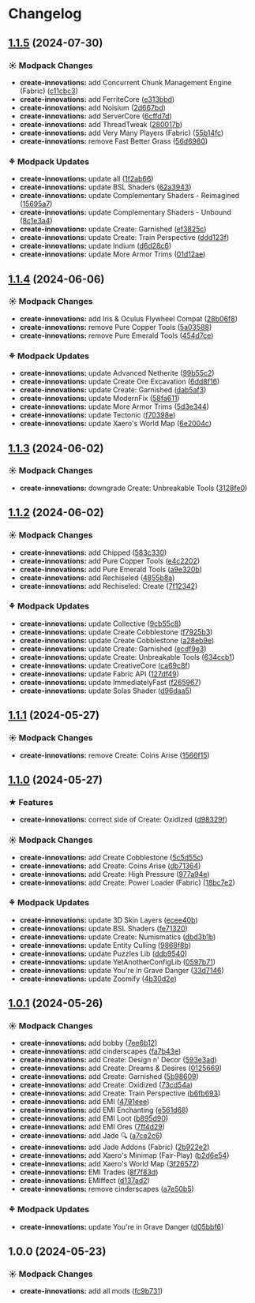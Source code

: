 # Changelog

## [1.1.5](https://github.com/izmystic/create-innovations/compare/create-innovations-v1.1.4...create-innovations-v1.1.5) (2024-07-30)


### ☀ Modpack Changes

* **create-innovations:** add Concurrent Chunk Management Engine (Fabric) ([c11cbc3](https://github.com/izmystic/create-innovations/commit/c11cbc30d46ebf6d94bb9a322b708d4ab4f7b26c))
* **create-innovations:** add FerriteCore ([e313bbd](https://github.com/izmystic/create-innovations/commit/e313bbd84eb7fd68fda61bb8a3ccafd881550e11))
* **create-innovations:** add Noisium ([2d667bd](https://github.com/izmystic/create-innovations/commit/2d667bde62cad41cda64b965ee8b486ef05cd14c))
* **create-innovations:** add ServerCore ([6cffd7d](https://github.com/izmystic/create-innovations/commit/6cffd7d322444eb98d0aa358d5d68b68c1468a6a))
* **create-innovations:** add ThreadTweak ([280017b](https://github.com/izmystic/create-innovations/commit/280017b6007eebf7c63ad89ff814154b66611ab2))
* **create-innovations:** add Very Many Players (Fabric) ([55b14fc](https://github.com/izmystic/create-innovations/commit/55b14fc5b249d646835ae7f7364323f9941f794c))
* **create-innovations:** remove Fast Better Grass ([56d6980](https://github.com/izmystic/create-innovations/commit/56d6980276c735ee8d23ec08217bd7b1b4d18943))


### ⚘ Modpack Updates

* **create-innovations:** update all ([1f2ab66](https://github.com/izmystic/create-innovations/commit/1f2ab66aca14a18179203f6975d386ff1ad4f733))
* **create-innovations:** update BSL Shaders ([62a3943](https://github.com/izmystic/create-innovations/commit/62a394377ab4c869f66052156d673e015dae70e6))
* **create-innovations:** update Complementary Shaders - Reimagined ([15695a7](https://github.com/izmystic/create-innovations/commit/15695a7e239e6b9d106221ee92172eeea28ef6a5))
* **create-innovations:** update Complementary Shaders - Unbound ([8c1e3a4](https://github.com/izmystic/create-innovations/commit/8c1e3a4d9fc8fc998f417d73f35990de426453f1))
* **create-innovations:** update Create: Garnished ([ef3825c](https://github.com/izmystic/create-innovations/commit/ef3825c2486878493b1c12f2899615ee38f0367c))
* **create-innovations:** update Create: Train Perspective ([ddd123f](https://github.com/izmystic/create-innovations/commit/ddd123f4798398dad9344320b360dad928bc196d))
* **create-innovations:** update Indium ([d6d28c6](https://github.com/izmystic/create-innovations/commit/d6d28c629059c3c06acd8a8edd532a42997a0ae3))
* **create-innovations:** update More Armor Trims ([01d12ae](https://github.com/izmystic/create-innovations/commit/01d12ae961af7a1f3aed8eabcc432d948fd54b94))

## [1.1.4](https://github.com/izmystic/create-innovations/compare/create-innovations-v1.1.3...create-innovations-v1.1.4) (2024-06-06)


### ☀ Modpack Changes

* **create-innovations:** add Iris & Oculus Flywheel Compat ([28b06f8](https://github.com/izmystic/create-innovations/commit/28b06f89a34c75cf43a9f2d956486d8b05d4d064))
* **create-innovations:** remove Pure Copper Tools ([5a03588](https://github.com/izmystic/create-innovations/commit/5a035881f783714a5e6645a05ff9d20b07778374))
* **create-innovations:** remove Pure Emerald Tools ([454d7ce](https://github.com/izmystic/create-innovations/commit/454d7ce336582128c3925a51ff85300e7534ebc4))


### ⚘ Modpack Updates

* **create-innovations:** update Advanced Netherite ([99b55c2](https://github.com/izmystic/create-innovations/commit/99b55c24075bcf4124aeb152f5354d076ffdfc3f))
* **create-innovations:** update Create Ore Excavation ([6dd8f16](https://github.com/izmystic/create-innovations/commit/6dd8f1646c642181468330af4a98d96b41f57501))
* **create-innovations:** update Create: Garnished ([dab5af3](https://github.com/izmystic/create-innovations/commit/dab5af3889723c71f760a43e318dd412ffb27afd))
* **create-innovations:** update ModernFix ([58fa611](https://github.com/izmystic/create-innovations/commit/58fa6119c01972f65b9d50a819d5cf999fe35f8c))
* **create-innovations:** update More Armor Trims ([5d3e344](https://github.com/izmystic/create-innovations/commit/5d3e3446ebe02e4ffad862f19e9878adf296721c))
* **create-innovations:** update Tectonic ([f70398e](https://github.com/izmystic/create-innovations/commit/f70398e523c2c47c634dac12fad90b2014449e91))
* **create-innovations:** update Xaero's World Map ([6e2004c](https://github.com/izmystic/create-innovations/commit/6e2004c3f5ffe481b7b8a718f97d00ae8e031d17))

## [1.1.3](https://github.com/izmystic/create-innovations/compare/create-innovations-v1.1.2...create-innovations-v1.1.3) (2024-06-02)


### ☀ Modpack Changes

* **create-innovations:** downgrade Create: Unbreakable Tools ([3128fe0](https://github.com/izmystic/create-innovations/commit/3128fe0c401efbe26a6cb7161630cce9fbd1093f))

## [1.1.2](https://github.com/izmystic/create-innovations/compare/create-innovations-v1.1.1...create-innovations-v1.1.2) (2024-06-02)


### ☀ Modpack Changes

* **create-innovations:** add Chipped ([583c330](https://github.com/izmystic/create-innovations/commit/583c330f03d8e4f7e7cdb02cfb343770ccd2c217))
* **create-innovations:** add Pure Copper Tools ([e4c2202](https://github.com/izmystic/create-innovations/commit/e4c22027dc80993f278df83ce1f0b9031c97d83f))
* **create-innovations:** add Pure Emerald Tools ([a9e320b](https://github.com/izmystic/create-innovations/commit/a9e320ba19a398eb0df9179abf4403bf73dbdb9d))
* **create-innovations:** add Rechiseled ([4855b8a](https://github.com/izmystic/create-innovations/commit/4855b8a167850d7a272cbfd37b23eb5781d4504b))
* **create-innovations:** add Rechiseled: Create ([7f12342](https://github.com/izmystic/create-innovations/commit/7f1234228b094530f3ab73802b0777226f1c9fb1))


### ⚘ Modpack Updates

* **create-innovations:** update Collective ([9cb55c8](https://github.com/izmystic/create-innovations/commit/9cb55c892367e82005e3f08090d6c800da007a84))
* **create-innovations:** update Create Cobblestone ([f7925b3](https://github.com/izmystic/create-innovations/commit/f7925b3c9f2837ab5c730421a190b047f3b72f04))
* **create-innovations:** update Create Cobblestone ([a28eb9e](https://github.com/izmystic/create-innovations/commit/a28eb9e505ce6193f0353efae5aa572de04119fd))
* **create-innovations:** update Create: Garnished ([ecdf9e3](https://github.com/izmystic/create-innovations/commit/ecdf9e31914b98ad25a6ed479da04f382170c54c))
* **create-innovations:** update Create: Unbreakable Tools ([634ccb1](https://github.com/izmystic/create-innovations/commit/634ccb13af0e5a9cb95ed275f4dadb7d986e5a4c))
* **create-innovations:** update CreativeCore ([ca69c8f](https://github.com/izmystic/create-innovations/commit/ca69c8f6aa48a4b82680370dc57c4d579db876f9))
* **create-innovations:** update Fabric API ([127df49](https://github.com/izmystic/create-innovations/commit/127df49d75e8608c810bd6df821f64b8c0853041))
* **create-innovations:** update ImmediatelyFast ([f265967](https://github.com/izmystic/create-innovations/commit/f265967a5ff7b365f76017bdab04a49558f43692))
* **create-innovations:** update Solas Shader ([d96daa5](https://github.com/izmystic/create-innovations/commit/d96daa57be79fe63a00bbaf149c955efd3a5a4e4))

## [1.1.1](https://github.com/izmystic/create-innovations/compare/create-innovations-v1.1.0...create-innovations-v1.1.1) (2024-05-27)


### ☀ Modpack Changes

* **create-innovations:** remove Create: Coins Arise ([1566f15](https://github.com/izmystic/create-innovations/commit/1566f157d8938cbd0af4bc45e8ec48190b6af94c))

## [1.1.0](https://github.com/izmystic/create-innovations/compare/create-innovations-v1.0.1...create-innovations-v1.1.0) (2024-05-27)


### ★ Features

* **create-innovations:** correct side of Create: Oxidized ([d98329f](https://github.com/izmystic/create-innovations/commit/d98329f98c2962e0f9c6f220e93a71e22b87a0a6))


### ☀ Modpack Changes

* **create-innovations:** add Create Cobblestone ([5c5d55c](https://github.com/izmystic/create-innovations/commit/5c5d55c3b9847984d4d3176b00ba2f77fced73fd))
* **create-innovations:** add Create: Coins Arise ([db71364](https://github.com/izmystic/create-innovations/commit/db71364d77640e6ff33d3c757c4d51d8dd073131))
* **create-innovations:** add Create: High Pressure ([977a94e](https://github.com/izmystic/create-innovations/commit/977a94e91094cd07df8811f150d183fb08a275e4))
* **create-innovations:** add Create: Power Loader (Fabric) ([18bc7e2](https://github.com/izmystic/create-innovations/commit/18bc7e2f013d5a3193c63dd328abbba86cd4dea5))


### ⚘ Modpack Updates

* **create-innovations:** update 3D Skin Layers ([ecee40b](https://github.com/izmystic/create-innovations/commit/ecee40b2a94ea5152575c3cb2190513dc1793414))
* **create-innovations:** update BSL Shaders ([fe71320](https://github.com/izmystic/create-innovations/commit/fe71320fc669c53a4089bff0e9bc9eba20958980))
* **create-innovations:** update Create: Numismatics ([dbd3b1b](https://github.com/izmystic/create-innovations/commit/dbd3b1b406a5c182a51950f4af1ffa00e87f6006))
* **create-innovations:** update Entity Culling ([9868f8b](https://github.com/izmystic/create-innovations/commit/9868f8bd88874a7a42c7d255810c9e2a2f796f53))
* **create-innovations:** update Puzzles Lib ([ddb9540](https://github.com/izmystic/create-innovations/commit/ddb9540c1611e2297ea9cd8e8594b568417dc154))
* **create-innovations:** update YetAnotherConfigLib ([0597b71](https://github.com/izmystic/create-innovations/commit/0597b71836669dcf7059f2b4a2b459b47b524d87))
* **create-innovations:** update You're in Grave Danger ([33d7146](https://github.com/izmystic/create-innovations/commit/33d71468a920c94dc91825df1e99b0819bac82af))
* **create-innovations:** update Zoomify ([4b30d2e](https://github.com/izmystic/create-innovations/commit/4b30d2e844ac8b7ae57fd2b8466c0ee1e0b5e024))

## [1.0.1](https://github.com/izmystic/create-innovations/compare/create-innovations-v1.0.0...create-innovations-v1.0.1) (2024-05-26)


### ☀ Modpack Changes

* **create-innovations:** add bobby ([7ee6b12](https://github.com/izmystic/create-innovations/commit/7ee6b12541f5b5730d4eaacf20440d51614e0097))
* **create-innovations:** add cinderscapes ([fa7b43e](https://github.com/izmystic/create-innovations/commit/fa7b43e8129fdb0ce54bdf030d46e1ceddc8326a))
* **create-innovations:** add Create: Design n' Decor ([593e3ad](https://github.com/izmystic/create-innovations/commit/593e3add184a916762ece780cddfbe6fd7dfc518))
* **create-innovations:** add Create: Dreams & Desires ([0125669](https://github.com/izmystic/create-innovations/commit/0125669677b272927ff9821f985842566326fb28))
* **create-innovations:** add Create: Garnished ([5b98609](https://github.com/izmystic/create-innovations/commit/5b98609c872617e6ceae63109409b456124eebae))
* **create-innovations:** add Create: Oxidized ([73cd54a](https://github.com/izmystic/create-innovations/commit/73cd54aac4a039e450a9b9bf34296bf801e4a391))
* **create-innovations:** add Create: Train Perspective ([b6fb693](https://github.com/izmystic/create-innovations/commit/b6fb693d8c263a4bcd7b231d38ed16adaf73d589))
* **create-innovations:** add EMI ([4791eee](https://github.com/izmystic/create-innovations/commit/4791eeeb8471555638a85082af12fbf49257b131))
* **create-innovations:** add EMI Enchanting ([e561d68](https://github.com/izmystic/create-innovations/commit/e561d68a116c3cf409f018e1801cd2cf1953dd5f))
* **create-innovations:** add EMI Loot ([b895d90](https://github.com/izmystic/create-innovations/commit/b895d9039b781ad9061198043da2bee7f235c6aa))
* **create-innovations:** add EMI Ores ([7ff4d29](https://github.com/izmystic/create-innovations/commit/7ff4d292f0ff6673f30f5a56f2daa076e98d23bd))
* **create-innovations:** add Jade 🔍 ([a7ce2c6](https://github.com/izmystic/create-innovations/commit/a7ce2c69423891afa5f36a59df7369f593e30dfe))
* **create-innovations:** add Jade Addons (Fabric) ([2b922e2](https://github.com/izmystic/create-innovations/commit/2b922e282e75b42da4f84d32a77846211a14b747))
* **create-innovations:** add Xaero's Minimap (Fair-Play) ([b2d6e54](https://github.com/izmystic/create-innovations/commit/b2d6e54baac530fd075ca85e3f9e1fd004e028bc))
* **create-innovations:** add Xaero's World Map ([3f26572](https://github.com/izmystic/create-innovations/commit/3f26572a3baf543115086fb3e86817f6e9d3fa1d))
* **create-innovations:** EMI Trades ([8f7f83d](https://github.com/izmystic/create-innovations/commit/8f7f83d07c676eabe0d63468c18423e33fa6baa8))
* **create-innovations:** EMIffect ([d137ad2](https://github.com/izmystic/create-innovations/commit/d137ad26debdab4382de91c9e533603e853e61bb))
* **create-innovations:** remove cinderscapes ([a7e50b5](https://github.com/izmystic/create-innovations/commit/a7e50b50969589fc256e682d67f261c5564d7c96))


### ⚘ Modpack Updates

* **create-innovations:** update You're in Grave Danger ([d05bbf6](https://github.com/izmystic/create-innovations/commit/d05bbf616f42d2e1a11fd320328f6445cfcb34db))

## 1.0.0 (2024-05-23)


### ☀ Modpack Changes

* **create-innovations:** add all mods ([fc9b731](https://github.com/izmystic/create-innovations/commit/fc9b73189714d1188eb839571156b92d4284904c))
